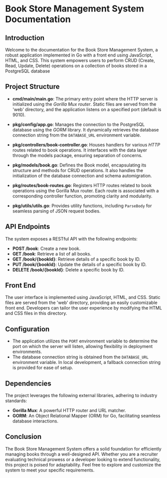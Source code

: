 # Book Store Management System Documentation

## Introduction

Welcome to the documentation for the Book Store Management System, a robust application implemented in Go with a front end using JavaScript, HTML, and CSS. This system empowers users to perform CRUD (Create, Read, Update, Delete) operations on a collection of books stored in a PostgreSQL database

## Project Structure

- **cmd/main/main.go**: The primary entry point where the HTTP server is initialized using the *Gorilla Mux router*. Static files are served from the 'web' directory, and the application listens on a specified port (default is 9010).

- **pkg/config/app.go**: Manages the connection to the PostgreSQL database using the *GORM* library. It dynamically retrieves the database connection string from the `DATABASE_URL` environment variable.

- **pkg/controllers/book-controller.go**: Houses handlers for various *HTTP* routes related to book operations. It interfaces with the data layer through the models package, ensuring separation of concerns.

- **pkg/models/book.go**: Defines the Book model, encapsulating its structure and methods for CRUD operations. It also handles the initialization of the database connection and schema automigration.

- **pkg/routes/book-routes.go**: Registers HTTP routes related to book operations using the Gorilla Mux router. Each route is associated with a corresponding controller function, promoting clarity and modularity.

- **pkg/utils/utils.go**: Provides utility functions, including `ParseBody` for seamless parsing of JSON request bodies.

## API Endpoints

The system exposes a RESTful API with the following endpoints:

- **POST /book**: Create a new book.
- **GET /book**: Retrieve a list of all books.
- **GET /book/{bookId}**: Retrieve details of a specific book by ID.
- **PUT /book/{bookId}**: Update the details of a specific book by ID.
- **DELETE /book/{bookId}**: Delete a specific book by ID.

## Front End

The user interface is implemented using JavaScript, HTML, and CSS. Static files are served from the 'web' directory, providing an easily customizable front end. Developers can tailor the user experience by modifying the HTML and CSS files in this directory.

## Configuration

- The application utilizes the `PORT` environment variable to determine the port on which the server will listen, allowing flexibility in deployment environments.
- The database connection string is obtained from the `DATABASE_URL` environment variable. In local development, a fallback connection string is provided for ease of setup.

## Dependencies

The project leverages the following external libraries, adhering to industry standards:

- **Gorilla Mux**: A powerful HTTP router and URL matcher.
- **GORM**: An Object Relational Mapper (ORM) for Go, facilitating seamless database interactions.

## Conclusion

The Book Store Management System offers a solid foundation for efficiently managing books through a well-designed API. Whether you are a recruiter evaluating technical prowess or a developer looking to extend functionality, this project is poised for adaptability. Feel free to explore and customize the system to meet your specific requirements.